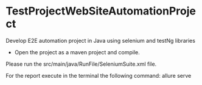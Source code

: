 # TestProjectWebSiteAutomationProject
Develop E2E automation project in Java using selenium and testNg libraries

* Open the project as a maven project and compile.

Please run the src/main/java/RunFile/SeleniumSuite.xml file. 

For the report execute in the terminal the following command: allure serve 
